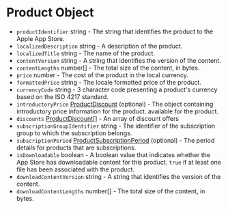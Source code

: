 # Product Object

* `productIdentifier` string - The string that identifies the product to the Apple App Store.
* `localizedDescription` string - A description of the product.
* `localizedTitle` string - The name of the product.
* `contentVersion` string - A string that identifies the version of the content.
* `contentLengths` number[] - The total size of the content, in bytes.
* `price` number - The cost of the product in the local currency.
* `formattedPrice` string - The locale formatted price of the product.
* `currencyCode` string - 3 character code presenting a product's currency based on the ISO 4217 standard.
* `introductoryPrice` [ProductDiscount](product-discount.md) (optional) - The object containing introductory price information for the product.
available for the product.
* `discounts` [ProductDiscount](product-discount.md)[] - An array of discount offers
* `subscriptionGroupIdentifier` string - The identifier of the subscription group to which the subscription belongs.
* `subscriptionPeriod` [ProductSubscriptionPeriod](product-subscription-period.md) (optional) - The period details for products that are subscriptions.
* `isDownloadable` boolean - A boolean value that indicates whether the App Store has downloadable content for this product. `true` if at least one file has been associated with the product.
* `downloadContentVersion` string - A string that identifies the version of the content.
* `downloadContentLengths` number[] - The total size of the content, in bytes.
